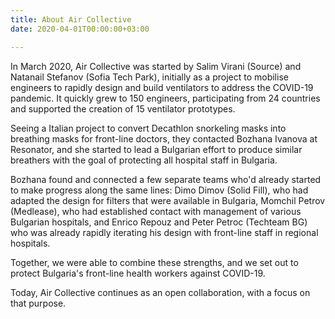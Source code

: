 ```yaml
---
title: About Air Collective
date: 2020-04-01T00:00:00+03:00

---
```

In March 2020, Air Collective was started by Salim Virani (Source) and Natanail Stefanov (Sofia Tech Park), initially as a project to mobilise engineers to rapidly design and build ventilators to address the COVID-19 pandemic.  It quickly grew to 150 engineers, participating from 24 countries and supported the creation of 15 ventilator prototypes.

Seeing a Italian project to convert Decathlon snorkeling masks into breathing masks for front-line doctors, they contacted Bozhana Ivanova at Resonator, and she started to lead a Bulgarian effort to produce similar breathers with the goal of protecting all hospital staff in Bulgaria.

Bozhana found and connected a few separate teams who'd already started to make progress along the same lines: Dimo Dimov (Solid Fill), who had adapted the design for filters that were available in Bulgaria, Momchil Petrov (Medlease), who had established contact with management of various Bulgarian hospitals, and Enrico Repouz and Peter Petroc (Techteam BG) who was already rapidly iterating his design with front-line staff in regional hospitals.  

Together, we were able to combine these strengths, and we set out to protect Bulgaria's front-line health workers against COVID-19.

Today, Air Collective continues as an open collaboration, with a focus on that purpose.